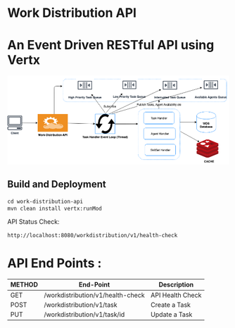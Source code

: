 Work Distribution API
======================
# An Event Driven RESTful API using Vertx
![docs/Event-Driven-WDS-API.png](docs/Event-Driven-WDS-API.png)

## Build and Deployment
```
cd work-distribution-api
mvn clean install vertx:runMod
```
API Status Check: 
```
http://localhost:8080/workdistribution/v1/health-check
```

API End Points :
================

| METHOD |            End-Point              |    Description   |
|--------|-----------------------------------|------------------|
| GET    | /workdistribution/v1/health-check | API Health Check | 
| POST   | /workdistribution/v1/task         | Create a Task    |
| PUT    | /workdistribution/v1/task/id      | Update a Task    |
